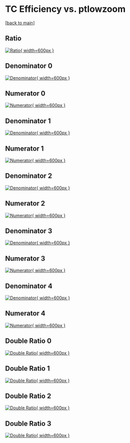 # TC Efficiency vs. ptlowzoom

[[back to main](./)]



## Ratio

[![Ratio](../mtv/var/TC_base_0_1_eff_ptlowzoom.png){ width=600px }](../mtv/var/TC_base_0_1_eff_ptlowzoom.pdf)

## Denominator 0

[![Denominator](../mtv/den/TC_base_0_1_eff_ptlowzoom_den0.png){ width=600px }](../mtv/den/TC_base_0_1_eff_ptlowzoom_den0.pdf)

## Numerator 0

[![Numerator](../mtv/num/TC_base_0_1_eff_ptlowzoom_num0.png){ width=600px }](../mtv/num/TC_base_0_1_eff_ptlowzoom_num0.pdf)

## Denominator 1

[![Denominator](../mtv/den/TC_base_0_1_eff_ptlowzoom_den1.png){ width=600px }](../mtv/den/TC_base_0_1_eff_ptlowzoom_den1.pdf)

## Numerator 1

[![Numerator](../mtv/num/TC_base_0_1_eff_ptlowzoom_num1.png){ width=600px }](../mtv/num/TC_base_0_1_eff_ptlowzoom_num1.pdf)

## Denominator 2

[![Denominator](../mtv/den/TC_base_0_1_eff_ptlowzoom_den2.png){ width=600px }](../mtv/den/TC_base_0_1_eff_ptlowzoom_den2.pdf)

## Numerator 2

[![Numerator](../mtv/num/TC_base_0_1_eff_ptlowzoom_num2.png){ width=600px }](../mtv/num/TC_base_0_1_eff_ptlowzoom_num2.pdf)

## Denominator 3

[![Denominator](../mtv/den/TC_base_0_1_eff_ptlowzoom_den3.png){ width=600px }](../mtv/den/TC_base_0_1_eff_ptlowzoom_den3.pdf)

## Numerator 3

[![Numerator](../mtv/num/TC_base_0_1_eff_ptlowzoom_num3.png){ width=600px }](../mtv/num/TC_base_0_1_eff_ptlowzoom_num3.pdf)

## Denominator 4

[![Denominator](../mtv/den/TC_base_0_1_eff_ptlowzoom_den4.png){ width=600px }](../mtv/den/TC_base_0_1_eff_ptlowzoom_den4.pdf)

## Numerator 4

[![Numerator](../mtv/num/TC_base_0_1_eff_ptlowzoom_num4.png){ width=600px }](../mtv/num/TC_base_0_1_eff_ptlowzoom_num4.pdf)

## Double Ratio 0

[![Double Ratio](../mtv/ratio/TC_base_0_1_eff_ptlowzoom_ratio0.png){ width=600px }](../mtv/ratio/TC_base_0_1_eff_ptlowzoom_ratio0.pdf)

## Double Ratio 1

[![Double Ratio](../mtv/ratio/TC_base_0_1_eff_ptlowzoom_ratio1.png){ width=600px }](../mtv/ratio/TC_base_0_1_eff_ptlowzoom_ratio1.pdf)

## Double Ratio 2

[![Double Ratio](../mtv/ratio/TC_base_0_1_eff_ptlowzoom_ratio2.png){ width=600px }](../mtv/ratio/TC_base_0_1_eff_ptlowzoom_ratio2.pdf)

## Double Ratio 3

[![Double Ratio](../mtv/ratio/TC_base_0_1_eff_ptlowzoom_ratio3.png){ width=600px }](../mtv/ratio/TC_base_0_1_eff_ptlowzoom_ratio3.pdf)

